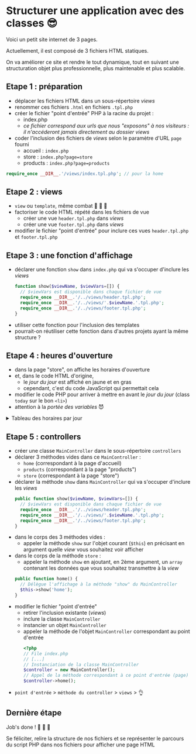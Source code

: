 # Structurer une application avec des classes :sunglasses:

Voici un petit site internet de 3 pages.

Actuellement, il est composé de 3 fichiers HTML statiques.

On va améliorer ce site et rendre le tout dynamique, tout en suivant une structuration objet plus professionnelle, plus maintenable et plus scalable.

## Etape 1 : préparation

- déplacer les fichiers HTML dans un sous-répertoire _views_
- renommer ces fichiers `.html` en fichiers `.tpl.php`
- créer le fichier "point d'entrée" PHP à la racine du projet :
  - index.php
  - _ce fichier correspond aux urls que nous "exposons" à nos visiteurs : il n'accéderont jamais directement au dossier views_
- coder l'inclusion des fichiers de _views_ selon le paramètre d'URL `page` fourni
  - accueil : `index.php`
  - store : `index.php?page=store`
  - products : `index.php?page=products`

```php
require_once __DIR__.'/views/index.tpl.php'; // pour la home
```

## Etape 2 : views

- `view` ou `template`, même combat :muscle: :art: :lipstick:
- factoriser le code HTML répété dans les fichiers de vue
  - créer une vue `header.tpl.php` dans _views_
  - créer une vue `footer.tpl.php` dans _views_
- modifier le fichier "point d'entrée" pour inclure ces vues `header.tpl.php` et `footer.tpl.php`

## Etape 3 : une fonction d'affichage

- déclarer une fonction `show` dans `index.php` qui va s'occuper d'inclure les _views_
  ```php
  function show($viewName, $viewVars=[]) {
    // $viewVars est disponible dans chaque fichier de vue
    require_once __DIR__.'/../views/header.tpl.php';
    require_once __DIR__.'/../views/'.$viewName.'.tpl.php';
    require_once __DIR__.'/../views/footer.tpl.php';
  }
  ```
- utiliser cette fonction pour l'inclusion des templates
- pourrait-on réutiliser cette fonction dans d'autres projets ayant la même structure ?

## Etape 4 : heures d'ouverture

- dans la page "store", on affiche les horaires d'ouverture
- et, dans le code HTML d'origine,
  - le _jour du jour_ est affiché en jaune et en gras
  - cependant, c'est du code JavaScript qui permettait cela
- modifier le code PHP pour arriver à mettre en avant le _jour du jour_ (class `today` sur le bon `<li>`)
- attention à la _portée des variables_ :smiling_imp:

<details><summary>Tableau des horaires par jour</summary>

```php
$weekOpeningHours = [
    'Sunday' => 'Closed', 
    'Monday' => '7:00 AM to 8:00 PM',
    'Tuesday' => '7:00 AM to 8:00 PM',
    'Wednesday' => '7:00 AM to 8:00 PM',
    'Thursday' => '7:00 AM to 8:00 PM',
    'Friday' => '7:00 AM to 8:00 PM',
    'Saturday' => '9:00 AM to 5:00 PM'
];
```
  
</details>

## Etape 5 : controllers

- créer une classe `MainController` dans le sous-répertoire `controllers`
- déclarer 3 méthodes vides dans ce `MainController` :
  - `home` (correspondant à la page d'accueil)
  - `products` (correspondant à la page "products")
  - `store` (correspondant à la page "store")
- déclarer la méthode `show` dans `MainController` qui va s'occuper d'inclure les _views_
  ```php
  public function show($viewName, $viewVars=[]) {
    // $viewVars est disponible dans chaque fichier de vue
    require_once __DIR__.'/../views/header.tpl.php';
    require_once __DIR__.'/../views/'.$viewName.'.tpl.php';
    require_once __DIR__.'/../views/footer.tpl.php';
  }
  ```
- dans le corps des 3 méthodes vides :
  - appeler la méthode `show` sur l'objet courant (`$this`) en précisant en argument quelle _view_ vous souhaitez voir afficher
- dans le corps de la méthode `store` :
  - appeler la méthode `show` en ajoutant, en 2ème argument, un `array` contenant les données que vous souhaitez transmettre à la _view_
  ```php
  public function home() {
    // Délègue l'affichage à la méthode "show" du MainController
    $this->show('home');
  }
  ```
- modifier le fichier "point d'entrée"
  - retirer l'inclusion existante (_views_)
  - inclure la classe `MainController`
  - instancier un objet `MainController`
  - appeler la méthode de l'objet `MainController` correspondant au point d'entrée
    ```php
    <?php
    // File index.php
    // [...]
    // Instanciation de la classe MainController
    $controller = new MainController();
    // Appel de la méthode correspondant à ce point d'entrée (page)
    $controller->home();
    ```
- `point d'entrée` > `méthode du controller` > `views` > :ok_hand:

## Dernière étape

Job's done ! :muscle: :tada: :champagne:

Se féliciter, relire la structure de nos fichiers et se représenter le parcours du script PHP dans nos fichiers pour afficher une page HTML
